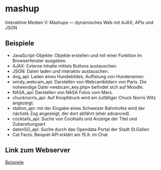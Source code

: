 # mashup
Interaktive Medien V: Mashups — dynamisches Web mit AJAX, APIs und JSON
## Beispiele
- JavaScript-Objekte: Objekte erstellen und mit einer Funktion im Browserfenster ausgeben.
- AJAX: Externe Inhalte mittels Buttons austauschen.
- JSON: Daten laden und interaktiv austauschen.
- dog_api: Laden eines Hundebildes; Auflistung von Hundenamen.
- windy_webcam_api: Darstellen von Webcambildern von Paris. Die notwendige Datei «webcam_key.php» befindet sich auf Moodle.
- NASA_api: Darstellen von NASA Fotos vom Mars.
- chucknorris_api: Auf Knopfdruck wird ein zufälliger Chuck Norris Witz angezeigt.
- station_api: mit der Eingabe eines Schweizer Bahnhofes wird der nächste Zug angezeigt, der dort abfährt (eher advanced).
- cocktails_api: Suche von Cocktails und Anzeige der Titel und Zubereitungsart
- datenSG_api: Suche durch das Opendata Portal der Stadt St.Gallen
- Cat Facts: Beispiel API erklärt am 15.9. im Chat

## Link zum Webserver
[Beispiele](https://537449-30.web1.fh-htwchur.ch)
